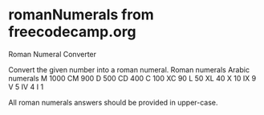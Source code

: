 # romanNumerals  from freecodecamp.org
Roman Numeral Converter

Convert the given number into a roman numeral.
Roman numerals 	Arabic numerals
M 	1000
CM 	900
D 	500
CD 	400
C 	100
XC 	90
L 	50
XL 	40
X 	10
IX 	9
V 	5
IV 	4
I 	1

All roman numerals answers should be provided in upper-case.
